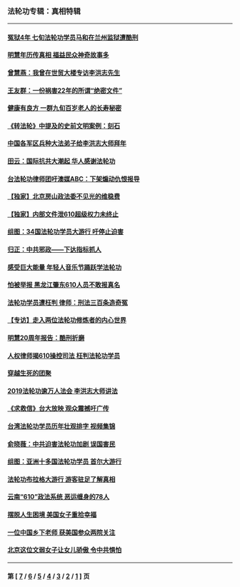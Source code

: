 ### 法轮功专辑：真相特辑
---
#### [冤狱4年 七旬法轮功学员马和在兰州监狱遭酷刑](../../pages/nf4389/n13304688.md?11100430) 
#### [明慧年历传真相 福益民众神奇故事多](../../pages/nf4389/n13294545.md?11100430) 
#### [曾慧燕：我曾在世贸大楼专访李洪志先生](../../pages/nf4389/n12898729.md?11100430) 
#### [王友群：一份祸害22年的所谓“绝密文件”](../../pages/nf4389/n12871750.md?11100430) 
#### [健康有良方 一群九旬百岁老人的长寿秘密](../../pages/nf4389/n12847475.md?11100430) 
#### [《转法轮》中提及的史前文明案例：刻石](../../pages/nf4389/n12758577.md?11100430) 
#### [中国各军区兵种大法弟子给李洪志大师拜年](../../pages/nf4389/n12750047.md?11100430) 
#### [田云：国际抗共大潮起 华人感谢法轮功](../../pages/nf4389/n12357708.md?11100430) 
#### [台法轮功律师团吁澳媒ABC：下架煽动仇恨报导](../../pages/nf4389/n12279917.md?11100430) 
#### [【独家】北京房山政法委不见光的维稳费](../../pages/nf4389/n12031979.md?11100430) 
#### [【独家】内部文件泄610超级权力未终止](../../pages/nf4389/n12023895.md?11100430) 
#### [组图：34国法轮功学员大游行 吁停止迫害](../../pages/nf4389/n11492658.md?11100430) 
#### [归正：中共邪政——下达指标抓人](../../pages/nf4389/n11474770.md?11100430) 
#### [感受巨大能量 年轻人音乐节踊跃学法轮功](../../pages/nf4389/n11441981.md?11100430) 
#### [怕被举报 黑龙江肇东610人员不敢报真名](../../pages/nf4389/n11436499.md?11100430) 
#### [法轮功学员遭枉判 律师：刑法三百条造奇冤](../../pages/nf4389/n11433943.md?11100430) 
#### [【专访】走入两位法轮功修炼者的内心世界](../../pages/nf4389/n11415623.md?11100430) 
#### [明慧20周年报告：酷刑折磨](../../pages/nf4389/n11387954.md?11100430) 
#### [人权律师揭610操控司法 枉判法轮功学员](../../pages/nf4389/n11313370.md?11100430) 
#### [穿越生死的团聚](../../pages/nf4389/n11258922.md?11100430) 
#### [2019法轮功逾万人法会 李洪志大师讲法](../../pages/nf4389/n11265303.md?11100430) 
#### [《求救信》台大放映 观众震撼吁广传](../../pages/nf4389/n10922251.md?11100430) 
#### [台湾法轮功学员历年壮观排字 视频集锦](../../pages/nf4389/n10878789.md?11100430) 
#### [俞晓薇：中共迫害法轮功加剧 误国害民](../../pages/nf4389/n10859260.md?11100430) 
#### [组图：亚洲十多国法轮功学员 首尔大游行](../../pages/nf4389/n10781149.md?11100430) 
#### [法轮功布拉格大游行 游客驻足了解真相](../../pages/nf4389/n10749360.md?11100430) 
#### [云南“610”政法系统 恶运缠身的78人](../../pages/nf4389/n10747534.md?11100430) 
#### [摆脱人生困境 美国女子重拾幸福](../../pages/nf4389/n10688678.md?11100430) 
#### [一位中国乡下老师 获美国参众两院关注](../../pages/nf4389/n10683927.md?11100430) 
#### [北京这位文弱女子让女儿骄傲 令中共惧怕](../../pages/nf4389/n10668341.md?11100430) 

---
#### 第 [ [7](./7.md?11100430) / [6](./6.md?11100430) / [5](./5.md?11100430) / [4](./4.md?11100430) / [3](./3.md?11100430) / [2](./2.md?11100430) / [1](./1.md?11100430) ] 页
